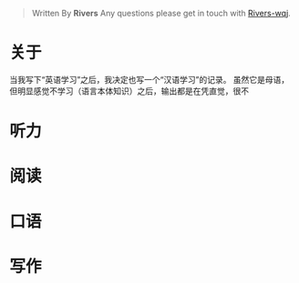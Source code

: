 > Written By **Rivers**
> Any questions please get in touch with  [Rivers-wqj](https://rivers-wqj.github.io/).
# 关于
当我写下“英语学习”之后，我决定也写一个“汉语学习”的记录。
虽然它是母语，但明显感觉不学习（语言本体知识）之后，输出都是在凭直觉，很不
# 听力
# 阅读
# 口语
# 写作
<!--stackedit_data:
eyJoaXN0b3J5IjpbLTM5NjIzNjAwOV19
-->